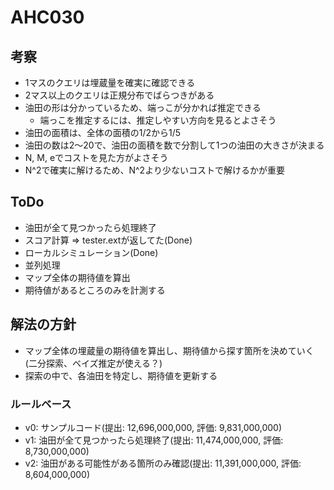 # AHC030

## 考察

- 1マスのクエリは埋蔵量を確実に確認できる
- 2マス以上のクエリは正規分布でばらつきがある
- 油田の形は分かっているため、端っこが分かれば推定できる
  - 端っこを推定するには、推定しやすい方向を見るとよさそう
- 油田の面積は、全体の面積の1/2から1/5
- 油田の数は2～20で、油田の面積を数で分割して1つの油田の大きさが決まる
- N, M, eでコストを見た方がよさそう
- N^2で確実に解けるため、N^2より少ないコストで解けるかが重要

## ToDo

- 油田が全て見つかったら処理終了
- スコア計算 => tester.extが返してた(Done)
- ローカルシミュレーション(Done)
- 並列処理
- マップ全体の期待値を算出
- 期待値があるところのみを計測する

## 解法の方針

- マップ全体の埋蔵量の期待値を算出し、期待値から探す箇所を決めていく(二分探索、ベイズ推定が使える？)
- 探索の中で、各油田を特定し、期待値を更新する

### ルールベース

- v0: サンプルコード(提出: 12,696,000,000, 評価: 9,831,000,000)
- v1: 油田が全て見つかったら処理終了(提出: 11,474,000,000, 評価: 8,730,000,000)
- v2: 油田がある可能性がある箇所のみ確認(提出: 11,391,000,000, 評価: 8,604,000,000)
